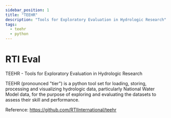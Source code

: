 ```yaml
---
sidebar_position: 1
title: "TEEHR"
description: "Tools for Exploratory Evaluation in Hydrologic Research"
tags:
  - teehr
  - python
---
```


# RTI Eval

TEEHR - Tools for Exploratory Evaluation in Hydrologic Research

TEEHR (pronounced "tier") is a python tool set for loading, storing, processing and visualizing hydrologic data, particularly National Water Model data, for the purpose of exploring and evaluating the datasets to assess their skill and performance.

Reference: https://github.com/RTIInternational/teehr
